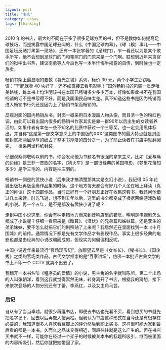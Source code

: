 ```yaml
---
layout: post
title: "书店"
category: essay
tags: [thinking]
---
```



2010 年的书店，最大的不同在于多了很多足球方面的书，但不是教你如何提高足球技巧，而是揭露中国足球丑闻的，什么《中国足球内幕》，《球（糗）事儿——中国足坛反赌打黑第一现场》，还有一本张宇著的《足球门》，乍一看还以为是某个歌手所写，绝不会想到足球门的门和艳照门的门原来是一个门啊。联想到近年来贪官们的狱中出书热，建议南勇等人今后也写一本半忏悔半揭露的自传，到时候也一定热卖。


畅销书架上最显眼的要数《暮光之城》系列，标价 39 元，两个小学生窃窃私语：“干脆就卖 40 块好了，还不如直接去看电影呢！”国外畅销书的包装一贯走唯美路线，每本书上均注明该书在本国已畅销多少多少万本，好像如果此书不在我国畅销的话不是书写得不好，而是我国国民品味太差。真不知道这些书是因为畅销而进入畅销书行列还是因为上了畅销书架而畅销的。


反观对面的国内畅销丛书，封面一概采用日本漫画人物头像，而且清一色的粉红色调，由此可以看出国内很多的畅销书作家其实是靠一群90年以后出生的女读者养活的。如果作者有幸在一些不知名的比赛中获过一个三等奖，也一定会用黑体标出，并自称“这是第一部文学意义上的中国版的XXX”这类图书的最大特点就是封面和封底那两层厚厚的纸占了整本书厚度的四分之一，为了防止读者在书店中就翻阅完，一律采用塑料纸封装。


仔细观察郭敬明以前的书，你会发现他为书题名有很强的拿来主义，比如《爱与痛的边缘》是王菲一首歌的名字，《猜火车》是一部很经典的英国电影，《梦里花落知多少》是学三毛的，内容是抄庄羽的。


畅销书一侧是的武侠小说（后来我才搞清楚那其实是玄幻小说），我记得 05 年花城出版社再版金庸作品集的时候，这个地方每天都会有好几个人坐在地上拜读（真正的拜读）这十四部作品。当时正好有一个好朋友正好在收集这套书，我还问他借过几本来读。时光飞逝，想不到五年以后，这里的书全都变成了根据网络游戏改编的小说。再一个五年，是不是都没有武侠小说了呢？


走到中国小说这里，你会有种走错地方而来到音响店里的错觉，明明是电视剧怎么都成了小说呢？仔细一看原来是《暗算》、《潜伏》的兄弟篇和姊妹篇，还是孪生的弟弟妹妹，要不怎么就把它们的剧照贴了上来呢？我居然还在里面找到一本《十月围城》的前传。通常情况下都是先有文学作品才有影视作品，事实上很多经典的电影也都是由经典的小说改编而成的，但现实为何偏偏相反呢。


中国小说近年来最流行“官场现形记”，放眼望去尽是《女省长》、《秘书长》、《国企秀》之类的官场类作品。古代文学推崇的是“百家讲坛”，仿佛一本批评古典文学的书上不印一个 CCTV 就卖不出去了。


我翻开一本书名叫《程序员的爱情》的小说，男主角的名字就叫陈旭。第二个出场的人叫张朝洋，看到这我就觉得索然无味，转身离开了书店，根据我的猜想，接下来依次登场的人物分别还有丁蕾，李燕红，以及女主角马芸。


### 后记


自从有了当当卓越，就很少再逛书店，即便去书店也光看不买，看到想买的书就先把名字记下，回去以后再敲入搜索栏。但我认为书店这种形式在当今还是有很存在必要的，我知道很多人喜欢看豆瓣上的评分然后到网上买书，这样很可能大家到最后看的都是一本书，久而久之品味变得相近，同趣往往就是这么产生的。但在书店买书就不一样，可能你在经过一个架子的时候被某本书的标题所吸引，继而被里面的内容所吸引，然后你就把她带回了家。
